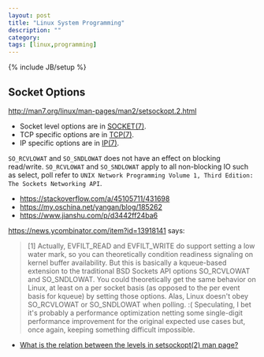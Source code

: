 ```yaml
---
layout: post
title: "Linux System Programming"
description: ""
category:
tags: [linux,programming]
---
```

{% include JB/setup %}

## Socket Options
http://man7.org/linux/man-pages/man2/setsockopt.2.html

- Socket level options are in [SOCKET(7)](http://man7.org/linux/man-pages/man7/socket.7.html).
- TCP specific options are in [TCP(7)](http://man7.org/linux/man-pages/man7/tcp.7.html).
- IP specific options are in [IP(7)](http://man7.org/linux/man-pages/man7/ip.7.html).

`SO_RCVLOWAT` and `SO_SNDLOWAT` does not have an effect on blocking read/write.
`SO_RCVLOWAT` and `SO_SNDLOWAT` apply to all non-blocking IO such as select, poll
refer to `UNIX Network Programming Volume 1, Third Edition: The Sockets Networking API`.

- https://stackoverflow.com/a/45105711/431698
- https://my.oschina.net/yangan/blog/185262
- https://www.jianshu.com/p/d3442ff24ba6

https://news.ycombinator.com/item?id=13918141 says:
> [1] Actually, EVFILT_READ and EVFILT_WRITE do support setting a low water mark, so you can theoretically condition readiness signaling on kernel buffer availability. But this is basically a kqueue-based extension to the traditional BSD Sockets API options SO_RCVLOWAT and SO_SNDLOWAT. You could theoretically get the same behavior on Linux, at least on a per socket basis (as opposed to the per event basis for kqueue) by setting those options. Alas, Linux doesn't obey SO_RCVLOWAT or SO_SNDLOWAT when polling. :( Speculating, I bet it's probably a performance optimization netting some single-digit performance improvement for the original expected use cases but, once again, keeping something difficult impossible.

- [What is the relation between the levels in setsockopt(2) man page?](https://stackoverflow.com/questions/55224417/what-is-the-relation-between-the-levels-in-setsockopt2-man-page)
